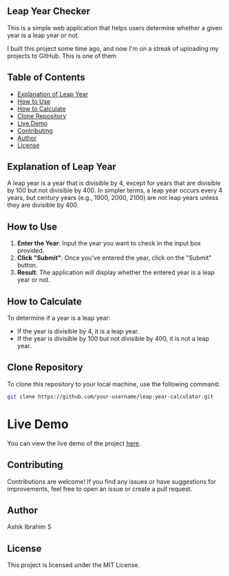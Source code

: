 ## Leap Year Checker

This is a simple web application that helps users determine whether a given year is a leap year or not.

I built this project some time ago, and now I'm on a streak of uploading my projects to GitHub. This is one of them

## Table of Contents

- [Explanation of Leap Year](#explanation-of-leap-year)
- [How to Use](#how-to-use)
- [How to Calculate](#how-to-calculate)
- [Clone Repository](#clone-repository)
- [Live Demo](#live-demo)
- [Contributing](#contributing)
- [Author](#author)
- [License](#license)

## Explanation of Leap Year

A leap year is a year that is divisible by 4, except for years that are divisible by 100 but not divisible by 400. In simpler terms, a leap year occurs every 4 years, but century years (e.g., 1900, 2000, 2100) are not leap years unless they are divisible by 400.

## How to Use

1. **Enter the Year**: Input the year you want to check in the input box provided.
2. **Click "Submit"**: Once you've entered the year, click on the "Submit" button.
3. **Result**: The application will display whether the entered year is a leap year or not.

## How to Calculate

To determine if a year is a leap year:

- If the year is divisible by 4, it is a leap year.
- If the year is divisible by 100 but not divisible by 400, it is not a leap year.

## Clone Repository

To clone this repository to your local machine, use the following command:
```bash 
git clone https://github.com/your-username/leap-year-calculator.git
```

# Live Demo

You can view the live demo of the project [here](https://ashikibrahim07.github.io/leap-year-checker/).


## Contributing

Contributions are welcome! If you find any issues or have suggestions for improvements, feel free to open an issue or create a pull request.

## Author 

Ashik Ibrahim S

## License

This project is licensed under the MIT License.
